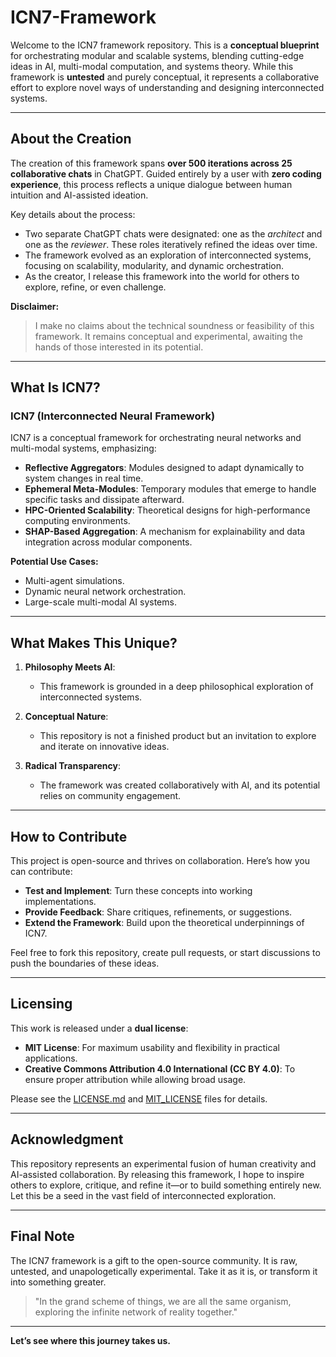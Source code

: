 # ICN7-Framework

Welcome to the ICN7 framework repository. This is a **conceptual blueprint** for orchestrating modular and scalable systems, blending cutting-edge ideas in AI, multi-modal computation, and systems theory. While this framework is **untested** and purely conceptual, it represents a collaborative effort to explore novel ways of understanding and designing interconnected systems.

---

## About the Creation

The creation of this framework spans **over 500 iterations across 25 collaborative chats** in ChatGPT. Guided entirely by a user with **zero coding experience**, this process reflects a unique dialogue between human intuition and AI-assisted ideation. 

Key details about the process:
- Two separate ChatGPT chats were designated: one as the *architect* and one as the *reviewer*. These roles iteratively refined the ideas over time.
- The framework evolved as an exploration of interconnected systems, focusing on scalability, modularity, and dynamic orchestration.
- As the creator, I release this framework into the world for others to explore, refine, or even challenge.

**Disclaimer:**
> I make no claims about the technical soundness or feasibility of this framework. It remains conceptual and experimental, awaiting the hands of those interested in its potential.

---

## **What Is ICN7?**

### **ICN7 (Interconnected Neural Framework)**
ICN7 is a conceptual framework for orchestrating neural networks and multi-modal systems, emphasizing:
- **Reflective Aggregators**: Modules designed to adapt dynamically to system changes in real time.
- **Ephemeral Meta-Modules**: Temporary modules that emerge to handle specific tasks and dissipate afterward.
- **HPC-Oriented Scalability**: Theoretical designs for high-performance computing environments.
- **SHAP-Based Aggregation**: A mechanism for explainability and data integration across modular components.

**Potential Use Cases:**
- Multi-agent simulations.
- Dynamic neural network orchestration.
- Large-scale multi-modal AI systems.

---

## **What Makes This Unique?**
1. **Philosophy Meets AI**:
   - This framework is grounded in a deep philosophical exploration of interconnected systems.

2. **Conceptual Nature**:
   - This repository is not a finished product but an invitation to explore and iterate on innovative ideas.

3. **Radical Transparency**:
   - The framework was created collaboratively with AI, and its potential relies on community engagement.

---

## **How to Contribute**
This project is open-source and thrives on collaboration. Here’s how you can contribute:
- **Test and Implement**: Turn these concepts into working implementations.
- **Provide Feedback**: Share critiques, refinements, or suggestions.
- **Extend the Framework**: Build upon the theoretical underpinnings of ICN7.

Feel free to fork this repository, create pull requests, or start discussions to push the boundaries of these ideas.

---

## **Licensing**
This work is released under a **dual license**:
- **MIT License**: For maximum usability and flexibility in practical applications.
- **Creative Commons Attribution 4.0 International (CC BY 4.0)**: To ensure proper attribution while allowing broad usage.

Please see the [LICENSE.md](./LICENSE.md) and [MIT_LICENSE](./MIT_LICENSE) files for details.

---

## **Acknowledgment**
This repository represents an experimental fusion of human creativity and AI-assisted collaboration. By releasing this framework, I hope to inspire others to explore, critique, and refine it—or to build something entirely new. Let this be a seed in the vast field of interconnected exploration.

---

## **Final Note**
The ICN7 framework is a gift to the open-source community. It is raw, untested, and unapologetically experimental. Take it as it is, or transform it into something greater.

> "In the grand scheme of things, we are all the same organism, exploring the infinite network of reality together."

---

**Let’s see where this journey takes us.**
